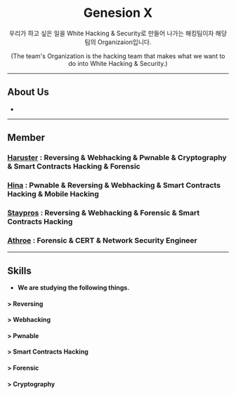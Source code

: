 <div align="center">
  
# Genesion X
우리가 하고 싶은 일을 White Hacking & Security로 만들어 나가는 해킹팀이자 해당 팀의 Organizaion입니다.

(The team's Organization is the hacking team that makes what we want to do into White Hacking & Security.)

</div>

---------------------------

## About Us
- 

------------------------------

## Member

### <a href="https://github.com/haruster">Haruster</a> : Reversing & Webhacking & Pwnable & Cryptography & Smart Contracts Hacking & Forensic
### <a href="https://github.com/Hina0731">Hina</a> : Pwnable & Reversing & Webhacking & Smart Contracts Hacking & Mobile Hacking
### <a href="https://github.com/staypros">Staypros</a> : Reversing & Webhacking & Forensic & Smart Contracts Hacking
### <a href="https://github.com/athroe">Athroe</a> : Forensic & CERT & Network Security Engineer

----------------------------------

## Skills 

- <b> We are studying the following things. </b>

#### > Reversing
#### > Webhacking
#### > Pwnable
#### > Smart Contracts Hacking
#### > Forensic
#### > Cryptography







